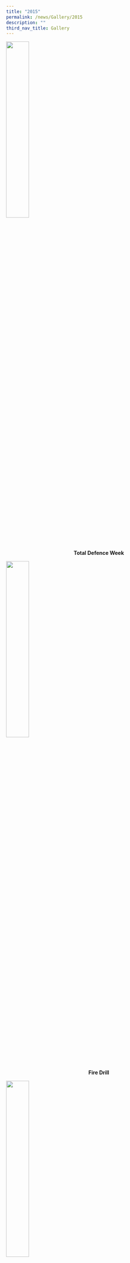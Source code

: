 ```yaml
---
title: "2015"
permalink: /news/Gallery/2015
description: ""
third_nav_title: Gallery
---
```

<p><a href="https://www.flickr.com/photos/brpspics/sets/72157651383573995/">
<img style="width: 35%;" src="/images/tdd15.jpg" />
</a></p>
<p class="fl-heading" style="text-align: center;"><strong><span class="fl-heading-text">Total Defence Week</span></strong></p>

<p><a href="https://www.flickr.com/photos/brpspics/sets/72157650964945820/">
<img style="width: 35%;" src="/images/fd15.jpg" />
</a></p>
<p class="fl-heading" style="text-align: center;"><strong><span class="fl-heading-text">Fire Drill</span></strong></p>

<p><a href="https://www.flickr.com/photos/brpspics/sets/72157650959887179/">
<img style="width: 35%;" src="/images/cny15.jpg" />
</a></p>
<p class="fl-heading" style="text-align: center;"><strong><span class="fl-heading-text">Chinese New Year</span></strong></p>

<p><a href="https://www.flickr.com/photos/brpspics/sets/72157651311646936/">
<img style="width: 35%;" src="/images/gd15.jpg" />
</a></p>
<p class="fl-heading" style="text-align: center;"><strong><span class="fl-heading-text">Games Day</span></strong></p>

<p><a href="https://www.flickr.com/photos/brpspics/sets/72157652312755448/">
<img style="width: 35%;" src="/images/cg15.jpg" />
</a></p>
<p class="fl-heading" style="text-align: center;"><strong><span class="fl-heading-text">Chingay @ Heartland</span></strong></p>

<p><a href="https://www.flickr.com/photos/brpspics/sets/72157652258310895/">
<img style="width: 35%;" src="/images/swim15.jpg" />
</a></p>
<p class="fl-heading" style="text-align: center;"><strong><span class="fl-heading-text">Swimming Competition</span></strong></p>

<p><a href="https://www.flickr.com/photos/brpspics/sets/72157652303946839/">
<img style="width: 35%;" src="/images/st15.jpg" />
</a></p>
<p class="fl-heading" style="text-align: center;"><strong><span class="fl-heading-text">Speak Takraw</span></strong></p>

<p><a href="https://www.flickr.com/photos/brpspics/sets/72157655190267356/">
<img style="width: 35%;" src="/images/green15.jpg" />
</a></p>
<p class="fl-heading" style="text-align: center;"><strong><span class="fl-heading-text">The Green Snapshots</span></strong></p>

<p><a href="https://www.flickr.com/short_urls.gne?photoset=aHskf9TtAE">
<img style="width: 35%;" src="/images/bali15.jpg" />
</a></p>
<p class="fl-heading" style="text-align: center;"><strong><span class="fl-heading-text">Bali Trip</span></strong></p>

<p><a href="https://www.flickr.com/photos/brpspics/sets/72157655624451152/">
<img style="width: 35%;" src="/images/skf15.jpg" />
</a></p>
<p class="fl-heading" style="text-align: center;"><strong><span class="fl-heading-text">Sentosa Kidzflea</span></strong></p>

<p><a href="https://www.flickr.com/photos/brpspics/sets/72157655235072608/">
<img style="width: 35%;" src="/images/yp15.jpg" />
</a></p>
<p class="fl-heading" style="text-align: center;"><strong><span class="fl-heading-text">Young Photographers Learning Journey</span></strong></p>

<p><a href="https://www.flickr.com/photos/brpspics/sets/72157655785115488/">
<img style="width: 35%;" src="/images/hrp15.jpg" />
</a></p>
<p class="fl-heading" style="text-align: center;"><strong><span class="fl-heading-text">Hari Raya Puasa</span></strong></p>

<p><a href="https://www.flickr.com/photos/brpspics/sets/72157655775928019/">
<img style="width: 35%;" src="/images/rhd15.jpg" />
</a></p>
<p class="fl-heading" style="text-align: center;"><strong><span class="fl-heading-text">Racial Harmony Day</span></strong></p>

<p><a href="https://www.flickr.com/photos/brpspics/sets/72157655775976009/">
<img style="width: 35%;" src="/images/p4trail15.jpg" />
</a></p>
<p class="fl-heading" style="text-align: center;"><strong><span class="fl-heading-text">iPad Learning Trail</span></strong></p>

<p><a href="https://www.flickr.com/photos/brpspics/sets/72157656286256509/">
<img style="width: 35%;" src="/images/sw15.jpg" />
</a></p>
<p class="fl-heading" style="text-align: center;"><strong><span class="fl-heading-text">Samsui Women by The Finger Players</span></strong></p>

<p><a href="https://www.flickr.com/photos/brpspics/sets/72157656639144076/">
<img style="width: 35%;" src="/images/nd15.jpg" />
</a></p>
<p class="fl-heading" style="text-align: center;"><strong><span class="fl-heading-text">Nurses' Day</span></strong></p>

<p><a href="https://www.flickr.com/photos/brpspics/sets/72157654845635704/">
<img style="width: 35%;" src="/images/nd151.jpg" />
</a></p>
<p class="fl-heading" style="text-align: center;"><strong><span class="fl-heading-text">National Day</span></strong></p>